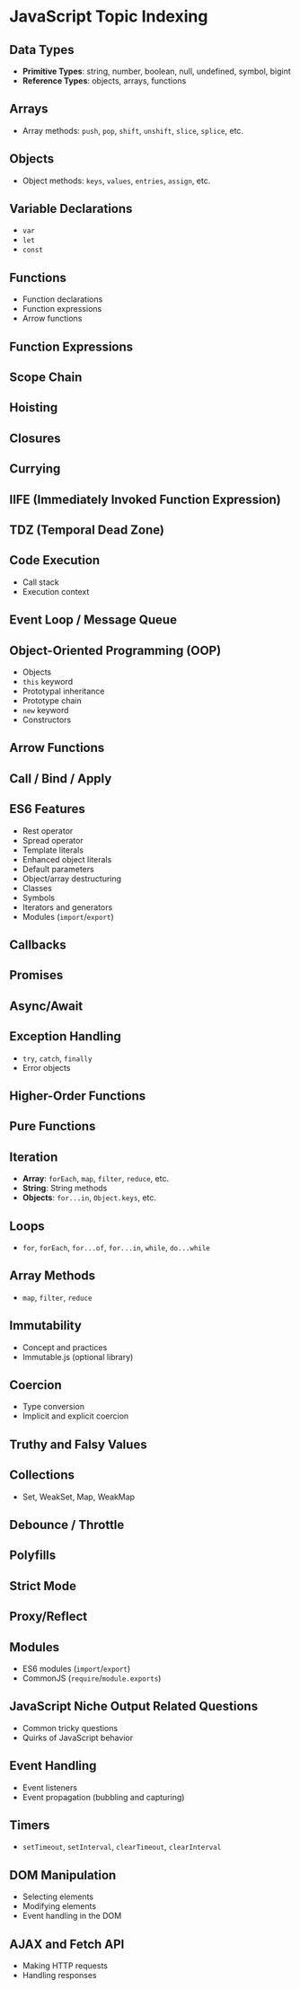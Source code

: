 # JavaScript Topic Indexing

## Data Types

- **Primitive Types**: string, number, boolean, null, undefined, symbol, bigint
- **Reference Types**: objects, arrays, functions

## Arrays

- Array methods: `push`, `pop`, `shift`, `unshift`, `slice`, `splice`, etc.

## Objects

- Object methods: `keys`, `values`, `entries`, `assign`, etc.

## Variable Declarations

- `var`
- `let`
- `const`

## Functions

- Function declarations
- Function expressions
- Arrow functions

## Function Expressions

## Scope Chain

## Hoisting

## Closures

## Currying

## IIFE (Immediately Invoked Function Expression)

## TDZ (Temporal Dead Zone)

## Code Execution

- Call stack
- Execution context

## Event Loop / Message Queue

## Object-Oriented Programming (OOP)

- Objects
- `this` keyword
- Prototypal inheritance
- Prototype chain
- `new` keyword
- Constructors

## Arrow Functions

## Call / Bind / Apply

## ES6 Features

- Rest operator
- Spread operator
- Template literals
- Enhanced object literals
- Default parameters
- Object/array destructuring
- Classes
- Symbols
- Iterators and generators
- Modules (`import`/`export`)

## Callbacks

## Promises

## Async/Await

## Exception Handling

- `try`, `catch`, `finally`
- Error objects

## Higher-Order Functions

## Pure Functions

## Iteration

- **Array**: `forEach`, `map`, `filter`, `reduce`, etc.
- **String**: String methods
- **Objects**: `for...in`, `Object.keys`, etc.

## Loops

- `for`, `forEach`, `for...of`, `for...in`, `while`, `do...while`

## Array Methods

- `map`, `filter`, `reduce`

## Immutability

- Concept and practices
- Immutable.js (optional library)

## Coercion

- Type conversion
- Implicit and explicit coercion

## Truthy and Falsy Values

## Collections

- Set, WeakSet, Map, WeakMap

## Debounce / Throttle

## Polyfills

## Strict Mode

## Proxy/Reflect

## Modules

- ES6 modules (`import`/`export`)
- CommonJS (`require`/`module.exports`)

## JavaScript Niche Output Related Questions

- Common tricky questions
- Quirks of JavaScript behavior

## Event Handling

- Event listeners
- Event propagation (bubbling and capturing)

## Timers

- `setTimeout`, `setInterval`, `clearTimeout`, `clearInterval`

## DOM Manipulation

- Selecting elements
- Modifying elements
- Event handling in the DOM

## AJAX and Fetch API

- Making HTTP requests
- Handling responses
